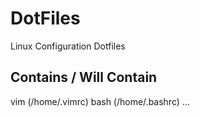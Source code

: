 # DotFiles
Linux Configuration Dotfiles

## Contains / Will Contain
vim (/home/.vimrc)
bash (/home/.bashrc)
...
